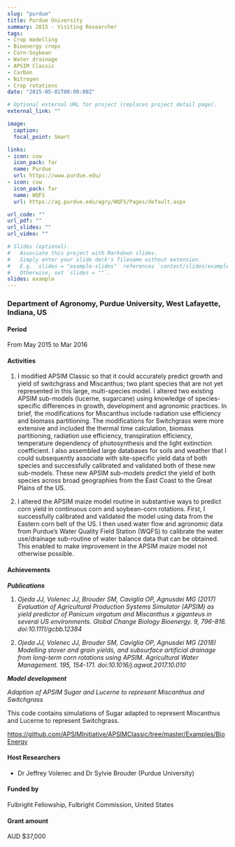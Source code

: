 ```yaml
---
slug: "purdue"
title: Purdue University
summary: 2015 - Visiting Researcher
tags:
- Crop modelling
- Bioenergy crops
- Corn-Soybean
- Water drainage
- APSIM Classic
- Carbon
- Nitrogen
- Crop rotations
date: "2015-05-01T00:00:00Z"

# Optional external URL for project (replaces project detail page).
external_link: ""

image:
  caption: 
  focal_point: Smart

links:
- icon: cow
  icon_pack: far
  name: Purdue
  url: https://www.purdue.edu/
- icon: cow
  icon_pack: far
  name: WQFS
  url: https://ag.purdue.edu/agry/WQFS/Pages/default.aspx

url_code: ""
url_pdf: ""
url_slides: ""
url_video: ""

# Slides (optional).
#   Associate this project with Markdown slides.
#   Simply enter your slide deck's filename without extension.
#   E.g. `slides = "example-slides"` references `content/slides/example-slides.md`.
#   Otherwise, set `slides = ""`.
slides: example
---
```


### Department of Agronomy, Purdue University, West Lafayette, Indiana, US

#### Period
From May 2015 to Mar 2016

#### Activities

1. I modified APSIM Classic so that it could accurately predict growth and yield of switchgrass and Miscanthus; two plant species that are not yet represented in this large, multi-species model. I altered two existing APSIM sub-models (lucerne, sugarcane) using knowledge of species-specific differences in growth, development and agronomic practices. In brief, the modifications for Miscanthus include radiation use efficiency and biomass partitioning. The modifications for Switchgrass were more extensive and included the thermal time calculation, biomass partitioning, radiation use efficiency, transpiration efficiency, temperature dependency of photosynthesis and the light extinction coefficient. I also assembled large databases for soils and weather that I could subsequently associate with site-specific yield data of both species and successfully calibrated and validated both of these new sub-models. These new APSIM sub-models predict the yield of both species across broad geographies from the East Coast to the Great Plains of the US.

2. I altered the APSIM maize model routine in substantive ways to predict corn yield in continuous corn and soybean-corn rotations. First, I successfully calibrated and validated the model using data from the Eastern corn belt of the US. I then used water flow and agronomic data from Purdue’s Water Quality Field Station (WQFS) to calibrate the water use/drainage sub-routine of water balance data that can be obtained. This enabled to make improvement in the APSIM maize model not otherwise possible.

#### Achievements

**_Publications_**

1. _Ojeda JJ, Volenec JJ, Brouder SM, Caviglia OP, Agnusdei MG (2017) Evaluation of Agricultural Production Systems Simulator (APSIM) as yield predictor of Panicum virgatum and Miscanthus x giganteus in several US environments. Global Change Biology Bioenergy. 9, 796-816. doi:10.1111/gcbb.12384_

2. _Ojeda JJ, Volenec JJ, Brouder SM, Caviglia OP, Agnusdei MG (2018) Modelling stover and grain yields, and subsurface artificial drainage from long-term corn rotations using APSIM. Agricultural Water Management. 195, 154-171. doi:10.1016/j.agwat.2017.10.010_

**_Model development_**

_Adaption of APSIM Sugar and Lucerne to represent Miscanthus and Switchgrass_

This code contains simulations of Sugar adapted to represent Miscanthus and Lucerne to represent Switchgrass.

https://github.com/APSIMInitiative/APSIMClassic/tree/master/Examples/BioEnergy

#### Host Researchers
* Dr Jeffrey Volenec and Dr Sylvie Brouder (Purdue University)

#### Funded by
Fulbright Fellowship, Fulbright Commission, United States

#### Grant amount
AUD $37,000


